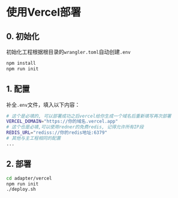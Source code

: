 # 使用Vercel部署


## 0. 初始化
初始化工程根据根目录的`wrangler.toml`自动创建`.env`
```bash
npm install
npm run init
```

## 1. 配置
补全`.env`文件，填入以下内容：
```bash
# 这个是必填的, 可以部署成功之后vercel给你生成一个域名后重新填写再次部署
VERCEL_DOMAIN="https://你的域名.vercel.app" 
# 这个也是必填,可以使用redner的免费redis, 记得允许所有IP段
REDIS_URL="rediss://你的redis地址:6379" 
# 其他与主工程相同的配置
...
```

## 2. 部署
```bash
cd adapter/vercel
npm run init
./deploy.sh
```